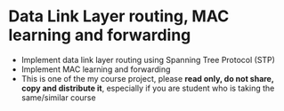 # Data Link Layer routing, MAC learning and forwarding
* Implement data link layer routing using Spanning Tree Protocol (STP)
* Implement MAC learning and forwarding
* This is one of the my course project, please **read only, do not share, copy and distribute it**, especially if you are student who is taking the same/similar course 


